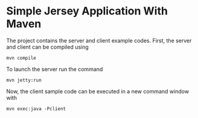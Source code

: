 Simple Jersey Application With Maven
====================================

The project contains the server and client example codes.
First, the server and client can be compiled using

    mvn compile

To launch the server run the command

    mvn jetty:run

Now, the client sample code can be executed in a new command window with

    mvn exec:java -Pclient